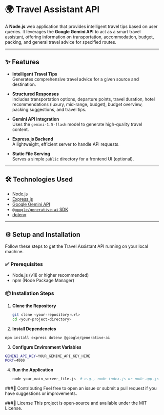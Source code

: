 # 🌍 Travel Assistant API

A **Node.js** web application that provides intelligent travel tips based on user queries. It leverages the **Google Gemini API** to act as a smart travel assistant, offering information on transportation, accommodation, budget, packing, and general travel advice for specified routes.

---

## ✨ Features

- **Intelligent Travel Tips**  
  Generates comprehensive travel advice for a given source and destination.

- **Structured Responses**  
  Includes transportation options, departure points, travel duration, hotel recommendations (luxury, mid-range, budget), budget overview, packing suggestions, and travel tips.

- **Gemini API Integration**  
  Uses the `gemini-1.5-flash` model to generate high-quality travel content.

- **Express.js Backend**  
  A lightweight, efficient server to handle API requests.

- **Static File Serving**  
  Serves a simple `public` directory for a frontend UI (optional).

---

## 🛠 Technologies Used

- [Node.js](https://nodejs.org/)
- [Express.js](https://expressjs.com/)
- [Google Gemini API](https://ai.google.dev/)
- [`@google/generative-ai` SDK](https://www.npmjs.com/package/@google/generative-ai)
- [dotenv](https://www.npmjs.com/package/dotenv)

---

## ⚙️ Setup and Installation

Follow these steps to get the Travel Assistant API running on your local machine.

### ✅ Prerequisites

- Node.js (v18 or higher recommended)
- npm (Node Package Manager)

### 📦 Installation Steps

1. **Clone the Repository**

   ```bash
   git clone <your-repository-url>
   cd <your-project-directory>
   ```
2. **Install Dependencies**

  ```bash
  npm install express dotenv @google/generative-ai
```
3. **Configure Environment Variables**
  ```bash
  GEMINI_API_KEY=YOUR_GEMINI_API_KEY_HERE
  PORT=4000
```
4. **Run the Application**
   ```bash
   node your_main_server_file.js  # e.g., node index.js or node app.js


###🤝 Contributing
Feel free to open an issue or submit a pull request if you have suggestions or improvements.

###📄 License
This project is open-source and available under the MIT License.
